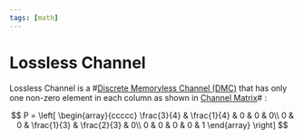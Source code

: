 ```yaml
---
tags: [math]
---
```


# Lossless Channel

Lossless Channel is a #[Discrete Memoryless Channel (DMC)](202210261202.md) that
has only one non-zero element in each column as shown in [Channel Matrix](202210261214.md)# :

$$
P = \left[ \begin{array}{ccccc}
\frac{3}{4} & \frac{1}{4} & 0 & 0 & 0\\
0 & 0 & \frac{1}{3} & \frac{2}{3} & 0\\
0 & 0 & 0 & 0 & 1
\end{array} \right]
$$
